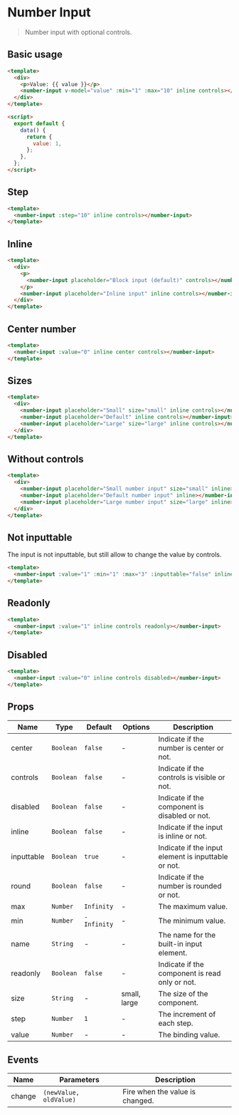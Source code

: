 # Number Input

> Number input with optional controls.

## Basic usage

```html
<template>
  <div>
    <p>Value: {{ value }}</p>
    <number-input v-model="value" :min="1" :max="10" inline controls></number-input>
  </div>
</template>

<script>
  export default {
    data() {
      return {
        value: 1,
      };
    },
  };
</script>
```

## Step

```html
<template>
  <number-input :step="10" inline controls></number-input>
</template>
```

## Inline

```html
<template>
  <div>
    <p>
      <number-input placeholder="Block input (default)" controls></number-input>
    </p>
    <number-input placeholder="Inline input" inline controls></number-input>
  </div>
</template>
```

## Center number

```html
<template>
  <number-input :value="0" inline center controls></number-input>
</template>
```

## Sizes

```html
<template>
  <div>
    <number-input placeholder="Small" size="small" inline controls></number-input>
    <number-input placeholder="Default" inline controls></number-input>
    <number-input placeholder="Large" size="large" inline controls></number-input>
  </div>
</template>
```

## Without controls

```html
<template>
  <div>
    <number-input placeholder="Small number input" size="small" inline></number-input>
    <number-input placeholder="Default number input" inline></number-input>
    <number-input placeholder="Large number input" size="large" inline></number-input>
  </div>
</template>
```

## Not inputtable

The input is not inputtable, but still allow to change the value by controls.

```html
<template>
  <number-input :value="1" :min="1" :max="3" :inputtable="false" inline controls></number-input>
</template>
```

## Readonly

```html
<template>
  <number-input :value="1" inline controls readonly></number-input>
</template>
```

## Disabled

```html
<template>
  <number-input :value="0" inline controls disabled></number-input>
</template>
```

## Props

| Name | Type | Default | Options | Description |
| --- | --- | --- | --- | --- |
| center | `Boolean` | `false` | - | Indicate if the number is center or not. |
| controls | `Boolean` | `false` | - | Indicate if the controls is visible or not. |
| disabled | `Boolean` | `false` | - | Indicate if the component is disabled or not. |
| inline | `Boolean` | `false` | - | Indicate if the input is inline or not. |
| inputtable | `Boolean` | `true` | - | Indicate if the input element is inputtable or not. |
| round | `Boolean` | `false` | - | Indicate if the number is rounded or not. |
| max | `Number` | `Infinity` | - | The maximum value. |
| min | `Number` | `-Infinity` | - | The minimum value. |
| name | `String` | - | - | The name for the built-in input element. |
| readonly | `Boolean` | `false` | - | Indicate if the component is read only or not. |
| size | `String` | - | small, large | The size of the component. |
| step | `Number` | `1` | - | The increment of each step. |
| value | `Number` | - | - | The binding value. |

## Events

| Name | Parameters | Description |
| --- | --- | --- |
| change | `(newValue, oldValue)` | Fire when the value is changed. |
